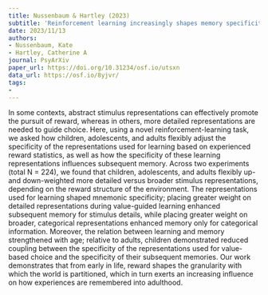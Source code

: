 ```yaml
---
title: Nussenbaum & Hartley (2023)
subtitle: 'Reinforcement learning increasingly shapes memory specificity from childhood to adulthood'
date: 2023/11/13
authors:
- Nussenbaum, Kate
- Hartley, Catherine A
journal: PsyArXiv
paper_url: https://doi.org/10.31234/osf.io/utsxn
data_url: https://osf.io/8yjvr/
tags:
- 
---
```


In some contexts, abstract stimulus representations can effectively promote the pursuit of reward, whereas in others, more detailed representations are needed to guide choice. Here, using a novel reinforcement-learning task, we asked how children, adolescents, and adults flexibly adjust the specificity of the representations used for learning based on experienced reward statistics, as well as how the specificity of these learning representations influences subsequent memory. Across two experiments (total N = 224), we found that children, adolescents, and adults flexibly up- and down-weighted more detailed versus broader stimulus representations, depending on the reward structure of the environment. The representations used for learning shaped mnemonic specificity; placing greater weight on detailed representations during value-guided learning enhanced subsequent memory for stimulus details, while placing greater weight on broader, categorical representations enhanced memory only for categorical information. Moreover, the relation between learning and memory strengthened with age; relative to adults, children demonstrated reduced coupling between the specificity of the representations used for value-based choice and the specificity of their subsequent memories. Our work demonstrates that from early in life, reward shapes the granularity with which the world is partitioned, which in turn exerts an increasing influence on how experiences are remembered into adulthood.
